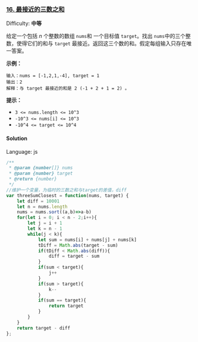 ### [16\. 最接近的三数之和](https://leetcode-cn.com/problems/3sum-closest/)

Difficulty: **中等**


给定一个包括 _n_ 个整数的数组 `nums`和 一个目标值 `target`。找出 `nums`中的三个整数，使得它们的和与 `target` 最接近。返回这三个数的和。假定每组输入只存在唯一答案。

**示例：**

```
输入：nums = [-1,2,1,-4], target = 1
输出：2
解释：与 target 最接近的和是 2 (-1 + 2 + 1 = 2) 。
```

**提示：**

*   `3 <= nums.length <= 10^3`
*   `-10^3 <= nums[i] <= 10^3`
*   `-10^4 <= target <= 10^4`


#### Solution

Language: js

```js
​/**
 * @param {number[]} nums
 * @param {number} target
 * @return {number}
 */
//维护一个变量，为临时的三数之和与target的差值，diff
var threeSumClosest = function(nums, target) {
    let diff = 10001
    let n = nums.length
    nums = nums.sort((a,b)=>a-b)
    for(let i = 0; i < n - 2;i++){
        let j = i + 1
        let k = n - 1
        while(j < k){
            let sum = nums[i] + nums[j] + nums[k]
            tDiff = Math.abs(target - sum)
            if(tDiff < Math.abs(diff)){
                diff = target - sum
            }
            if(sum < target){
                j++
            }
            if(sum > target){
                k--
            }
            if(sum == target){
                return target
            }
        }
    }
    return target - diff
};
```
